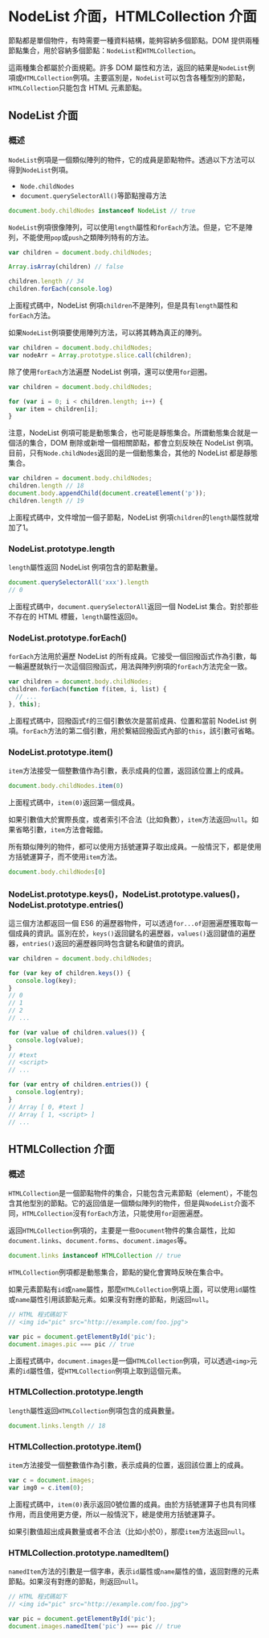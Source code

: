 # NodeList 介面，HTMLCollection 介面

節點都是單個物件，有時需要一種資料結構，能夠容納多個節點。DOM 提供兩種節點集合，用於容納多個節點：`NodeList`和`HTMLCollection`。

這兩種集合都屬於介面規範。許多 DOM 屬性和方法，返回的結果是`NodeList`例項或`HTMLCollection`例項。主要區別是，`NodeList`可以包含各種型別的節點，`HTMLCollection`只能包含 HTML 元素節點。

## NodeList 介面

### 概述

`NodeList`例項是一個類似陣列的物件，它的成員是節點物件。透過以下方法可以得到`NodeList`例項。

- `Node.childNodes`
- `document.querySelectorAll()`等節點搜尋方法

```javascript
document.body.childNodes instanceof NodeList // true
```

`NodeList`例項很像陣列，可以使用`length`屬性和`forEach`方法。但是，它不是陣列，不能使用`pop`或`push`之類陣列特有的方法。

```javascript
var children = document.body.childNodes;

Array.isArray(children) // false

children.length // 34
children.forEach(console.log)
```

上面程式碼中，NodeList 例項`children`不是陣列，但是具有`length`屬性和`forEach`方法。

如果`NodeList`例項要使用陣列方法，可以將其轉為真正的陣列。

```javascript
var children = document.body.childNodes;
var nodeArr = Array.prototype.slice.call(children);
```

除了使用`forEach`方法遍歷 NodeList 例項，還可以使用`for`迴圈。

```javascript
var children = document.body.childNodes;

for (var i = 0; i < children.length; i++) {
  var item = children[i];
}
```

注意，NodeList 例項可能是動態集合，也可能是靜態集合。所謂動態集合就是一個活的集合，DOM 刪除或新增一個相關節點，都會立刻反映在 NodeList 例項。目前，只有`Node.childNodes`返回的是一個動態集合，其他的 NodeList 都是靜態集合。

```javascript
var children = document.body.childNodes;
children.length // 18
document.body.appendChild(document.createElement('p'));
children.length // 19
```

上面程式碼中，文件增加一個子節點，NodeList 例項`children`的`length`屬性就增加了1。

### NodeList.prototype.length

`length`屬性返回 NodeList 例項包含的節點數量。

```javascript
document.querySelectorAll('xxx').length
// 0
```

上面程式碼中，`document.querySelectorAll`返回一個 NodeList 集合。對於那些不存在的 HTML 標籤，`length`屬性返回`0`。

### NodeList.prototype.forEach()

`forEach`方法用於遍歷 NodeList 的所有成員。它接受一個回撥函式作為引數，每一輪遍歷就執行一次這個回撥函式，用法與陣列例項的`forEach`方法完全一致。

```javascript
var children = document.body.childNodes;
children.forEach(function f(item, i, list) {
  // ...
}, this);
```

上面程式碼中，回撥函式`f`的三個引數依次是當前成員、位置和當前 NodeList 例項。`forEach`方法的第二個引數，用於繫結回撥函式內部的`this`，該引數可省略。

### NodeList.prototype.item()

`item`方法接受一個整數值作為引數，表示成員的位置，返回該位置上的成員。

```javascript
document.body.childNodes.item(0)
```

上面程式碼中，`item(0)`返回第一個成員。

如果引數值大於實際長度，或者索引不合法（比如負數），`item`方法返回`null`。如果省略引數，`item`方法會報錯。

所有類似陣列的物件，都可以使用方括號運算子取出成員。一般情況下，都是使用方括號運算子，而不使用`item`方法。

```javascript
document.body.childNodes[0]
```

### NodeList.prototype.keys()，NodeList.prototype.values()，NodeList.prototype.entries()

這三個方法都返回一個 ES6 的遍歷器物件，可以透過`for...of`迴圈遍歷獲取每一個成員的資訊。區別在於，`keys()`返回鍵名的遍歷器，`values()`返回鍵值的遍歷器，`entries()`返回的遍歷器同時包含鍵名和鍵值的資訊。

```javascript
var children = document.body.childNodes;

for (var key of children.keys()) {
  console.log(key);
}
// 0
// 1
// 2
// ...

for (var value of children.values()) {
  console.log(value);
}
// #text
// <script>
// ...

for (var entry of children.entries()) {
  console.log(entry);
}
// Array [ 0, #text ]
// Array [ 1, <script> ]
// ...
```

## HTMLCollection 介面

### 概述

`HTMLCollection`是一個節點物件的集合，只能包含元素節點（element），不能包含其他型別的節點。它的返回值是一個類似陣列的物件，但是與`NodeList`介面不同，`HTMLCollection`沒有`forEach`方法，只能使用`for`迴圈遍歷。

返回`HTMLCollection`例項的，主要是一些`Document`物件的集合屬性，比如`document.links`、`document.forms`、`document.images`等。

```javascript
document.links instanceof HTMLCollection // true
```

`HTMLCollection`例項都是動態集合，節點的變化會實時反映在集合中。

如果元素節點有`id`或`name`屬性，那麼`HTMLCollection`例項上面，可以使用`id`屬性或`name`屬性引用該節點元素。如果沒有對應的節點，則返回`null`。

```javascript
// HTML 程式碼如下
// <img id="pic" src="http://example.com/foo.jpg">

var pic = document.getElementById('pic');
document.images.pic === pic // true
```

上面程式碼中，`document.images`是一個`HTMLCollection`例項，可以透過`<img>`元素的`id`屬性值，從`HTMLCollection`例項上取到這個元素。

### HTMLCollection.prototype.length

`length`屬性返回`HTMLCollection`例項包含的成員數量。

```javascript
document.links.length // 18
```

### HTMLCollection.prototype.item()

`item`方法接受一個整數值作為引數，表示成員的位置，返回該位置上的成員。

```javascript
var c = document.images;
var img0 = c.item(0);
```

上面程式碼中，`item(0)`表示返回0號位置的成員。由於方括號運算子也具有同樣作用，而且使用更方便，所以一般情況下，總是使用方括號運算子。

如果引數值超出成員數量或者不合法（比如小於0），那麼`item`方法返回`null`。

### HTMLCollection.prototype.namedItem()

`namedItem`方法的引數是一個字串，表示`id`屬性或`name`屬性的值，返回對應的元素節點。如果沒有對應的節點，則返回`null`。

```javascript
// HTML 程式碼如下
// <img id="pic" src="http://example.com/foo.jpg">

var pic = document.getElementById('pic');
document.images.namedItem('pic') === pic // true
```
